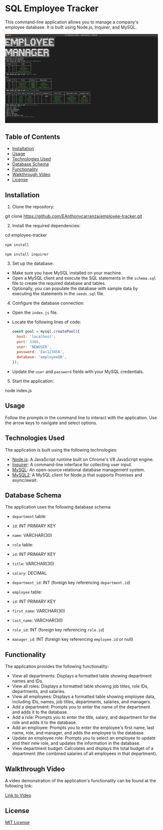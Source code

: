 # SQL Employee Tracker

This command-line application allows you to manage a company's employee database. It is built using Node.js, Inquirer, and MySQL.

![Demo](Assets/EMPLOYEE_MANAGER_SAMPLE.png)


## Table of Contents

- [Installation](#installation)
- [Usage](#usage)
- [Technologies Used](#technologies-used)
- [Database Schema](#database-schema)
- [Functionality](#functionality)
- [Walkthrough Video](#walkthrough-video)
- [License](#license)

## Installation

1. Clone the repository:

git clone https://github.com/EAnthonycarranza/employee-tracker.git

2. Install the required dependencies:

cd employee-tracker

```npm install```

```npm install inquirer```

3. Set up the database:

- Make sure you have MySQL installed on your machine.
- Open a MySQL client and execute the SQL statements in the `schema.sql` file to create the required database and tables.
- Optionally, you can populate the database with sample data by executing the statements in the `seeds.sql` file.

4. Configure the database connection:

- Open the `index.js` file.
- Locate the following lines of code:

  ```javascript
  const pool = mysql.createPool({
    host: 'localhost',
    port: 3306,
    user: 'NEWUSER',
    password: 'Eac123456',
    database: 'employeeDB',
  });
  ```

- Update the `user` and `password` fields with your MySQL credentials.

5. Start the application:

node index.js


## Usage

Follow the prompts in the command line to interact with the application. Use the arrow keys to navigate and select options.

## Technologies Used

The application is built using the following technologies:

- [Node.js](https://nodejs.org/): A JavaScript runtime built on Chrome's V8 JavaScript engine.
- [Inquirer](https://www.npmjs.com/package/inquirer): A command-line interface for collecting user input.
- [MySQL](https://www.mysql.com/): An open-source relational database management system.
- [MySQL2](https://www.npmjs.com/package/mysql2): A MySQL client for Node.js that supports Promises and async/await.

## Database Schema

The application uses the following database schema:

- `department` table:
- `id`: INT PRIMARY KEY
- `name`: VARCHAR(30)

- `role` table:
- `id`: INT PRIMARY KEY
- `title`: VARCHAR(30)
- `salary`: DECIMAL
- `department_id`: INT (foreign key referencing `department.id`)

- `employee` table:
- `id`: INT PRIMARY KEY
- `first_name`: VARCHAR(30)
- `last_name`: VARCHAR(30)
- `role_id`: INT (foreign key referencing `role.id`)
- `manager_id`: INT (foreign key referencing `employee.id` or null)

## Functionality

The application provides the following functionality:

- View all departments: Displays a formatted table showing department names and IDs.
- View all roles: Displays a formatted table showing job titles, role IDs, departments, and salaries.
- View all employees: Displays a formatted table showing employee data, including IDs, names, job titles, departments, salaries, and managers.
- Add a department: Prompts you to enter the name of the department and adds it to the database.
- Add a role: Prompts you to enter the title, salary, and department for the role and adds it to the database.
- Add an employee: Prompts you to enter the employee's first name, last name, role, and manager, and adds the employee to the database.
- Update an employee role: Prompts you to select an employee to update and their new role, and updates the information in the database.
- View department budget: Calculates and displays the total budget of a department (the combined salaries of all employees in that department).

## Walkthrough Video

A video demonstration of the application's functionality can be found at the following link:

[Link to Video](insert_youtube_video_link_here)

## License

[MIT License](LICENSE)



